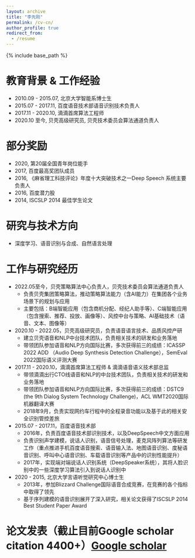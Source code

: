 ```yaml
---
layout: archive
title: "李先刚"
permalink: /cv-cn/
author_profile: true
redirect_from:
  - /resume
---
```


{% include base_path %}

教育背景 & 工作经验
======
* 2010.09 - 2015.07,    北京大学智能系博士生
* 2015.07 - 2017.11,    百度语音技术部语音识别技术负责人
* 2017.11 - 2020.10,    滴滴首席算法工程师
* 2020.10 至今, 贝壳高级研究员, 贝壳技术委员会算法通道负责人

部分奖励
======
* 2020, 第20届全国青年岗位能手
* 2017, 百度最高奖团队成员
* 2016, 《麻省理工科技评论》年度十大突破技术之一Deep Speech 系统主要负责人
* 2016, 百度潜力股
* 2014, ISCSLP 2014 最佳学生论文

研究与技术方向
======
* 深度学习、语音识别与合成、自然语言处理

工作与研究经历
======
* 2022.05至今，贝壳策略算法中心负责人，贝壳技术委员会算法通道负责人
  * 负责贝壳集团策略算法，推动策略算法能力（含AI能力）在集团各个业务场景下的规划与应用
  * 主要包括：B端智能应用（包含商机分配、经纪人助手等）、C端智能应用（包含搜索、推荐、投放、画像等）、风控中台与策略、AI基础技术（语音、文本、图像等）
* 2020.10 - 2022.05，贝壳高级研究员，负责语音语言技术、品质风控产研
  * 建立贝壳语音和NLP中台技术团队，负责相关技术的研发和业务落地
  * 带领团队参加语音和NLP方向国际比赛，多次获得前三的成绩：ICASSP 2022 ADD （Audio Deep Synthesis Detection Challenge），SemEval 2022国际语义评测大赛
* 2017.11 - 2020.10，滴滴首席算法工程师 & 滴滴语音语义技术部总监
  * 带领滴滴出行CTO线语音和NLP的中台技术团队，负责相关技术的研发和业务落地
  * 带领团队参加语音和NLP方向国际比赛，多次获得前三的成绩：DSTC9 (the 9th Dialog System Technology Challenge)，ACL WMT2020国际机器翻译大赛
  * 2018年9月，负责实现网约车行程中的全程录音功能以及基于此的相关安全识别管控差旅
* 2015.07 - 2017.11，百度语音技术部
  * 2016年，负责百度语音技术部识别技术，以及DeepSpeech中文方面应用
  * 负责识别声学建模，说话人识别，语音信号处理，麦克风阵列算法等研发工作（重点推进手机百度语音搜索、语音输入法、地图语音识别、度秘语音识别、呼叫中心语音识别、车载语音识别等产品中的识别性能提升）
  * 2017年，实现端对端说话人识别系统（DeepSpeaker系统），其将人脸识别中的一些深度学习算法引入到说话人识别中
* 2020 - 2015, 北京大学言语听觉研究中心博士生
  * 2013年，参加Blizzard Challenge国际语音合成竞赛，在竞赛的各个指标中取得了领先
  * 基于序列建模的语音识别展开了深入研究，相关论文获得了ISCSLP 2014 Best Student Paper Award

论文发表（截止目前Google scholar citation 4400+）[Google scholar](https://scholar.google.com/citations?user=80YNQwMAAAAJ&hl=zh-CN)
======
